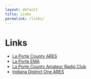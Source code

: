 ```yaml
---
layout: default
title: Links
permalink: /links/
---
```


# Links

- [La Porte County ARES](https://ares.jake9wi.com/)
- [La Porte EMA](https://laporteco.in.gov/departments-online/emergency-management-of-homeland-security/)
- [La Porte County Amateur Radio Club](https://lpcarc.org/repeaters.html)
- [Indiana District One ARES](http://www.aresd1.com/)
